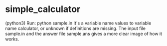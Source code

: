 # simple_calculator
(python3)
Run: python sample.in
It's a variable name values to variable name calculator, or unknown if definitions are missing.
The input file sample.in and the answer file sample.ans gives a more clear image of how it works.
